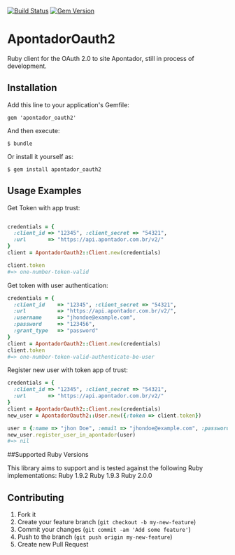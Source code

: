 [![Build Status](https://travis-ci.org/eder/apontador_oauth2.png?branch=master)](https://travis-ci.org/eder/apontador_oauth2)
[![Gem Version](https://badge.fury.io/rb/apontador_oauth2.png)](http://badge.fury.io/rb/apontador_oauth2)
# ApontadorOauth2
Ruby client for the OAuth 2.0 to site Apontador, still in process of development. 
## Installation

Add this line to your application's Gemfile:

    gem 'apontador_oauth2'

And then execute:

    $ bundle

Or install it yourself as:

    $ gem install apontador_oauth2

## Usage Examples
 
Get Token with app trust:
```ruby

credentials = {
  :client_id => "12345", :client_secret => "54321", 
  :url       => "https://api.apontador.com.br/v2/"
}
client = ApontadorOauth2::Client.new(credentials)

client.token
#=> one-number-token-valid
```

Get token with user authentication:
``` ruby
credentials = {
  :client_id    => "12345", :client_secret => "54321",
  :url          => "https://api.apontador.com.br/v2/",
  :username     => "jhondoe@example.com",
  :password     => "123456",
  :grant_type   => "password"
}
client = ApontadorOauth2::Client.new(credentials)
client.token
#=> one-number-token-valid-authenticate-be-user
```
Register new user with token app of trust:
``` ruby
credentials = {
  :client_id => "12345", :client_secret => "54321", 
  :url       => "https://api.apontador.com.br/v2/"
}
client = ApontadorOauth2::Client.new(credentials)
new_user = ApontadorOauth2::User.new({:token => client.token})

user = {:name => "jhon Doe", :email => "jhondoe@example.com", :password => "jhondoe12345"}
new_user.register_user_in_apontador(user)
#=> nil
```

##Supported Ruby Versions

This library aims to support and is tested against the following Ruby implementations:
Ruby 1.9.2
Ruby 1.9.3
Ruby 2.0.0

## Contributing

1. Fork it
2. Create your feature branch (`git checkout -b my-new-feature`)
3. Commit your changes (`git commit -am 'Add some feature'`)
4. Push to the branch (`git push origin my-new-feature`)
5. Create new Pull Request
